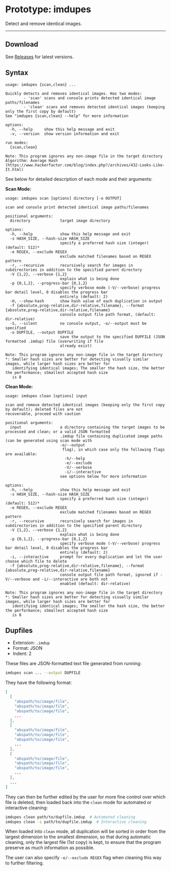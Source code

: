 # Prototype: imdupes

Detect and remove identical images.

---

## Download
See [Releases](https://github.com/miketvo/imdupes-prototype/releases/) for latest versions.

## Syntax

```text
usage: imdupes {scan,clean} ...

Quickly detects and removes identical images. Has two modes:
        - 'scan' scans and console prints detected identical image paths/filenames
        - 'clean' scans and removes detected identical images (keeping only the first copy by default)
See "imdupes {scan,clean} --help" for more information

options:
  -h, --help     show this help message and exit
  -v, --version  show version information and exit

run modes:
  {scan,clean}

Note: This program ignores any non-image file in the target directory
Algorithm: Average Hash (https://www.hackerfactor.com/blog/index.php?/archives/432-Looks-Like-It.html)
```

See below for detailed description of each mode and their arguments:

**Scan Mode:**

```text
usage: imdupes scan [options] directory [-o OUTPUT]

scan and console print detected identical image paths/filenames

positional arguments:
  directory             target image directory

options:
  -h, --help            show this help message and exit
  -s HASH_SIZE, --hash-size HASH_SIZE
                        specify a preferred hash size (integer) (default: 512)*
  -e REGEX, --exclude REGEX
                        exclude matched filenames based on REGEX pattern
  -r, --recursive       recursively search for images in subdirectories in addition to the specified parent directory
  -V {1,2}, --verbose {1,2}
                        explain what is being done
  -p {0,1,2}, --progress-bar {0,1,2}
                        specify verbose mode (-V/--verbose) progress bar detail level, 0 disables the progress bar
                        entirely (default: 2)
  -H, --show-hash       show hash value of each duplication in output
  -f {absolute,prog-relative,dir-relative,filename}, --format {absolute,prog-relative,dir-relative,filename}
                        console output file path format, (default: dir-relative)
  -S, --silent          no console output, -o/--output must be specified
  -o DUPFILE, --output DUPFILE
                        save the output to the specified DUPFILE (JSON formatted .imdup) file (overwriting if file
                        already exist)

Note: This program ignores any non-image file in the target directory
*: Smaller hash sizes are better for detecting visually similar images, while larger hash sizes are better for
   identifying identical images; The smaller the hash size, the better the performance; sSmallest accepted hash size
   is 8
```

**Clean Mode:**

```text
usage: imdupes clean [options] input

scan and remove detected identical images (keeping only the first copy by default); deleted files are not
recoverable, proceed with caution

positional arguments:
  input                 a directory containing the target images to be processed and clean; or a valid JSON formatted
                        .imdup file containing duplicated image paths (can be generated using scan mode with
                        -o/--output
                         flag), in which case only the following flags are available:
                          -h/--help
                          -e/--exclude
                          -V/--verbose
                          -i/--interactive
                        see options below for more information

options:
  -h, --help            show this help message and exit
  -s HASH_SIZE, --hash-size HASH_SIZE
                        specify a preferred hash size (integer) (default: 512)*
  -e REGEX, --exclude REGEX
                        exclude matched filenames based on REGEX pattern
  -r, --recursive       recursively search for images in subdirectories in addition to the specified parent directory
  -V {1,2}, --verbose {1,2}
                        explain what is being done
  -p {0,1,2}, --progress-bar {0,1,2}
                        specify verbose mode (-V/--verbose) progress bar detail level, 0 disables the progress bar
                        entirely (default: 2)
  -i, --interactive     prompt for every duplication and let the user choose which file to delete
  -f {absolute,prog-relative,dir-relative,filename}, --format {absolute,prog-relative,dir-relative,filename}
                        console output file path format, ignored if -V/--verbose and -i/--interactive are both not
                        enabled (default: dir-relative)

Note: This program ignores any non-image file in the target directory
*: Smaller hash sizes are better for detecting visually similar images, while larger hash sizes are better for
   identifying identical images; The smaller the hash size, the better the performance; sSmallest accepted hash size
   is 8
```

## Dupfiles

- Extension: `.imdup`
- Format: JSON
- Indent: 2

These files are JSON-formatted text file generated from running:

```bash
imdupes scan ... --output DUPFILE
````

They have the following format:

```json lines
[
  [
    "abspath/to/image/file",
    "abspath/to/image/file",
    "abspath/to/image/file",
    ...
  ],
  [
    "abspath/to/image/file",
    "abspath/to/image/file",
    "abspath/to/image/file",
    ...
  ],
  [
    "abspath/to/image/file",
    "abspath/to/image/file",
    "abspath/to/image/file",
    ...
  ],
  ...
]
```

They can then be further edited by the user for more fine control over which file is deleted, then loaded back into the `clean` mode for automated or interactive cleaning:

```bash
imdupes clean path/to/dupfile.imdup  # Automated cleaning
imdupes clean -i path/to/dupfile.imdup  # Interactive cleaning
```

When loaded into `clean` mode, all duplication will be sorted in order from the largest dimension to the smallest dimension, so that during automatic cleaning, only the largest file (1st copy) is kept, to ensure that the program preserve as much information as possible.

The user can also specify `-e/--exclude REGEX` flag when cleaning this way to further filtering.
